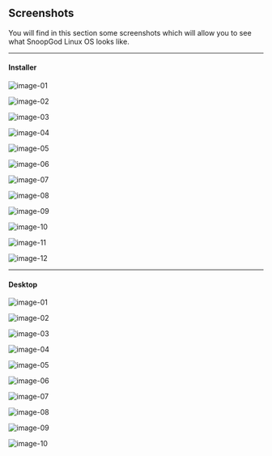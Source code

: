 ## Screenshots

You will find in this section some screenshots which will allow you to see what SnoopGod Linux OS looks like.

* * *

#### Installer

![image-01](https://raw.githubusercontent.com/snoopgod-linux/screenshots/main/installer/installer-01.png)

![image-02](https://raw.githubusercontent.com/snoopgod-linux/screenshots/main/installer/installer-02.png)

![image-03](https://raw.githubusercontent.com/snoopgod-linux/screenshots/main/installer/installer-03.png)

![image-04](https://raw.githubusercontent.com/snoopgod-linux/screenshots/main/installer/installer-04.png)

![image-05](https://raw.githubusercontent.com/snoopgod-linux/screenshots/main/installer/installer-05.png)

![image-06](https://raw.githubusercontent.com/snoopgod-linux/screenshots/main/installer/installer-06.png)

![image-07](https://raw.githubusercontent.com/snoopgod-linux/screenshots/main/installer/installer-07.png)

![image-08](https://raw.githubusercontent.com/snoopgod-linux/screenshots/main/installer/installer-08.png)

![image-09](https://raw.githubusercontent.com/snoopgod-linux/screenshots/main/installer/installer-09.png)

![image-10](https://raw.githubusercontent.com/snoopgod-linux/screenshots/main/installer/installer-10.png)

![image-11](https://raw.githubusercontent.com/snoopgod-linux/screenshots/main/installer/installer-11.png)

![image-12](https://raw.githubusercontent.com/snoopgod-linux/screenshots/main/installer/installer-12.png)

* * *

#### Desktop

![image-01](https://raw.githubusercontent.com/snoopgod-linux/screenshots/main/desktop/desktop-01.png)

![image-02](https://raw.githubusercontent.com/snoopgod-linux/screenshots/main/desktop/desktop-02.png)

![image-03](https://raw.githubusercontent.com/snoopgod-linux/screenshots/main/desktop/desktop-03.png)

![image-04](https://raw.githubusercontent.com/snoopgod-linux/screenshots/main/desktop/desktop-04.png)

![image-05](https://raw.githubusercontent.com/snoopgod-linux/screenshots/main/desktop/desktop-05.png)

![image-06](https://raw.githubusercontent.com/snoopgod-linux/screenshots/main/desktop/desktop-06.png)

![image-07](https://raw.githubusercontent.com/snoopgod-linux/screenshots/main/desktop/desktop-07.png)

![image-08](https://raw.githubusercontent.com/snoopgod-linux/screenshots/main/desktop/desktop-08.png)

![image-09](https://raw.githubusercontent.com/snoopgod-linux/screenshots/main/desktop/desktop-09.png)

![image-10](https://raw.githubusercontent.com/snoopgod-linux/screenshots/main/desktop/desktop-10.png)
